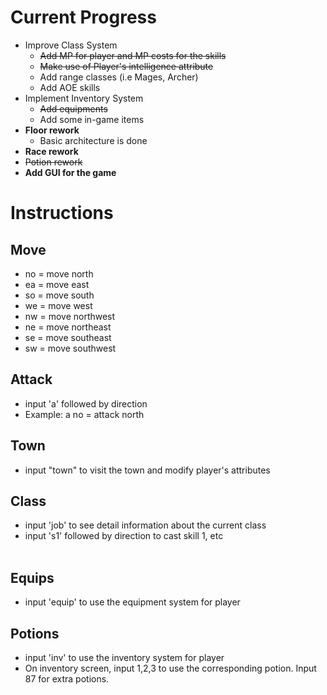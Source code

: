 # Current Progress
- Improve Class System
    - ~~Add MP for player and MP costs for the skills~~
    - ~~Make use of Player's intelligence attribute~~
    - Add range classes (i.e Mages, Archer)
    - Add AOE skills
- Implement Inventory System
    - ~~Add equipments~~
    - Add some in-game items
- **Floor rework**
    - Basic architecture is done
- **Race rework**
- ~~Potion rework~~
- **Add GUI for the game**

# Instructions

## Move
- no = move north
- ea = move east
- so = move south
- we = move west
- nw = move northwest
- ne = move northeast
- se = move southeast
- sw = move southwest

## Attack
- input 'a' followed by direction <br>
- Example: a no = attack north

## Town
- input "town" to visit the town and modify player's attributes

## Class
- input 'job' to see detail information about the current class<br>
- input 's1' followed by direction to cast skill 1, etc<br><br>

## Equips
- input 'equip' to use the equipment system for player<br>

## Potions
- input 'inv' to use the inventory system for player<br>
- On inventory screen, input 1,2,3 to use the corresponding potion. Input 87 for extra potions.
